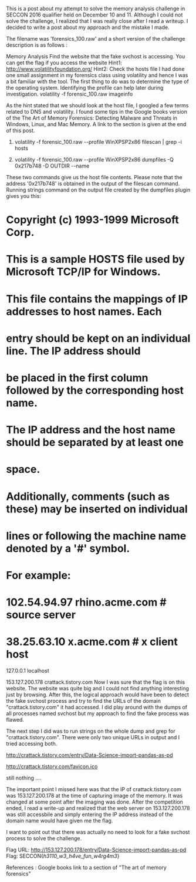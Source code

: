 This is a post about my attempt to solve the memory analysis challenge in SECCON 2016 qualifier held on December 10 and 11. Although I could not solve the challenge, I realized that I was really close after I read a writeup. I decided to write a post about my approach and the mistake I made. 

The filename was 'forensics_100.raw' and a short version of the challenge description is as follows :

Memory Analysis
Find the website that the fake svchost is accessing.
You can get the flag if you access the website
Hint1: http://www.volatilityfoundation.org/
Hint2: Check the hosts file
I had done one small assignment in my forensics class using volatility and hence I was a bit familiar with the tool. The first thing to do was to determine the type of the operating system. Identifying the profile can help later during investigation. 
volatility -f forensic_100.raw imageinfo







As the hint stated that we should look at the host file, I googled a few terms related to DNS and volatility. I found some tips in the Google books version of the The Art of Memory Forensics: Detecting Malware and Threats in Windows, Linux, and Mac Memory. A link to the section is given at the end of this post. 
1. volatility -f forensic_100.raw --profile WinXPSP2x86 filescan | grep -i hosts

2. volatility -f forensic_100.raw --profile WinXPSP2x86 dumpfiles -Q 0x217b748 -D OUTDIR --name

These two commands give us the host file contents. Please note that the address '0x217b748' is obtained in the output of the filescan command. 
Running strings command on the output file created by the dumpfiles plugin gives you this: 

# Copyright (c) 1993-1999 Microsoft Corp.
# This is a sample HOSTS file used by Microsoft TCP/IP for Windows.
# This file contains the mappings of IP addresses to host names. Each
# entry should be kept on an individual line. The IP address should
# be placed in the first column followed by the corresponding host name.
# The IP address and the host name should be separated by at least one
# space.
# Additionally, comments (such as these) may be inserted on individual
# lines or following the machine name denoted by a '#' symbol.
# For example:
#      102.54.94.97     rhino.acme.com          # source server
#       38.25.63.10     x.acme.com              # x client host
127.0.0.1       localhost

153.127.200.178    crattack.tistory.com 
Now I was sure that the flag is on this website. The website was quite big and I could not find anything interesting just by browsing. After this, the logical approach would have been to detect the fake svchost process and try to find the URLs of the domain "crattack.tistory.com" it had accessed. I did play around with the dumps of all processes named svchost but my approach to find the fake process was flawed.



The next step I did was to run strings on the whole dump and grep for "crattack.tistory.com". There were only two unique URLs in output and I tried accessing both. 

http://crattack.tistory.com/entry/Data-Science-import-pandas-as-pd

http://crattack.tistory.com/favicon.ico

still nothing ....

The important point I missed here was that the IP of crattack.tistory.com was 153.127.200.178 at the time of capturing image of the memory. It was changed at some point after the imaging was done. After the competition ended, I read a write-up and realized that the web server on 153.127.200.178 was still accessbile and simply entering the IP address instead of the domain name would have given me the flag. 

I want to point out that there was actually no need to look for a fake svchost process to solve the challenge. 


Flag URL: http://153.127.200.178/entry/Data-Science-import-pandas-as-pd
Flag: SECCON{_h3110_w3_h4ve_fun_w4rg4m3_} 



References : 
Google books link to a section of "The art of memory forensics"
